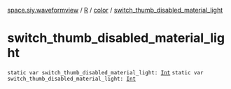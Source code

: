 [space.siy.waveformview](../../index.md) / [R](../index.md) / [color](index.md) / [switch_thumb_disabled_material_light](./switch_thumb_disabled_material_light.md)

# switch_thumb_disabled_material_light

`static var switch_thumb_disabled_material_light: `[`Int`](https://kotlinlang.org/api/latest/jvm/stdlib/kotlin/-int/index.html)
`static var switch_thumb_disabled_material_light: `[`Int`](https://kotlinlang.org/api/latest/jvm/stdlib/kotlin/-int/index.html)
